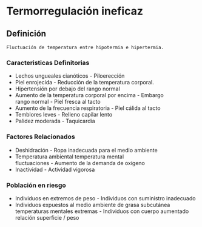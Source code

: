 # Termorregulación ineficaz
## Definición
	Fluctuación de temperatura entre hipotermia e hipertermia.

### Caracteristicas Definitorias
- Lechos ungueales cianóticos  - Piloerección  
- Piel enrojecida  - Reducción de la temperatura 
corporal.  
- Hipertensión   por debajo del rango normal  
- Aumento de la temperatura corporal 
por encima  - Embargo  
 rango normal  - Piel fresca al tacto  
- Aumento de la frecuencia 
respiratoria  - Piel cálida al tacto  
- Temblores leves  - Relleno capilar lento  
- Palidez moderada  - Taquicardia

### Factores Relacionados
- Deshidración  - Ropa inadecuada para el medio 
ambiente  
- Temperatura ambiental   temperatura mental  
 fluctuaciones  - Aumento de la demanda de 
oxígeno  
- Inactividad  - Actividad vigorosa

### Población en riesgo
- Individuos en extremos de peso  - Individuos con suministro 
inadecuado  
- Individuos expuestos al medio 
ambiente   de grasa subcutánea  
 temperaturas mentales extremas  - Individuos con cuerpo 
aumentado  
   relación superficie / peso

